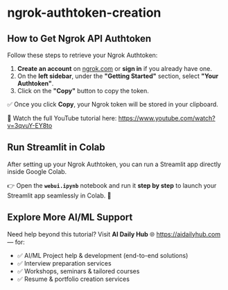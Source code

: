 # ngrok-authtoken-creation

## How to Get Ngrok API Authtoken

Follow these steps to retrieve your Ngrok Authtoken:

1. **Create an account** on [ngrok.com](https://ngrok.com) or **sign in** if you already have one.  
2. On the **left sidebar**, under the **"Getting Started"** section, select **"Your Authtoken"**.  
3. Click on the **"Copy"** button to copy the token.  

✅ Once you click **Copy**, your Ngrok token will be stored in your clipboard.  

🎥 Watch the full YouTube tutorial here: https://www.youtube.com/watch?v=3qvuY-EY8to  



## Run Streamlit in Colab

After setting up your Ngrok Authtoken, you can run a Streamlit app directly inside Google Colab.  

👉 Open the **`webui.ipynb`** notebook and run it **step by step** to launch your Streamlit app seamlessly in Colab. 🚀  



## Explore More AI/ML Support  

Need help beyond this tutorial? Visit **AI Daily Hub** 🌐 https://aidailyhub.com — for:  

- ✅ AI/ML Project help & development (end-to-end solutions)  
- ✅ Interview preparation services  
- ✅ Workshops, seminars & tailored courses  
- ✅ Resume & portfolio creation services  


